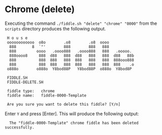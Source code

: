 Chrome (delete)
======

Executing the command `./fiddle.sh "delete" "chrome" "0000"` from the `scripts` directory produces the following output.

     H o u s e
     oooooooooooo  o8o        .o8        .o8  oooo
      888       8  `"'        888        888   888
      888         oooo   .oooo888   .oooo888   888   .ooooo.
      888oooo8     888  d88   888  d88   888   888  d88   88b
      888          888  888   888  888   888   888  888ooo888
      888          888  888   888  888   888   888  888    .o
     o888o        o888o  Y8bod88P   Y8bod88P  o888o  Y8bod8P
     
     FIDDLE.SH
     FIDDLE-DELETE.SH
     
     fiddle type:	chrome
     fiddle name:	fiddle-0000-Template
     
     Are you sure you want to delete this fiddle? [Y/n]

Enter `Y` and press [Enter].  This will produce the following output:

      The "fiddle-0000-Template" chrome fiddle has been deleted successfully.
      

